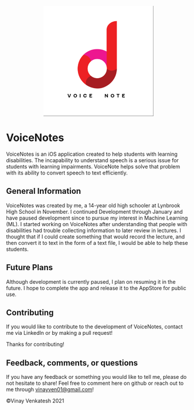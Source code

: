 <p align="center">
    <img src="https://github.com/Simple2006/voicenotes/blob/main/Assets.xcassets/AppIcon.appiconset/voicenote1_12_1024x1024.png?raw=true" width = 300 height = 300 >
</p>

# VoiceNotes

VoiceNotes is an iOS application created to help students with learning disabilities. The incapability to understand speech is a serious issue for students with learning impairments. VoiceNote helps solve that problem with its ability to convert speech to text efficiently.

## General Information

VoiceNotes was created by me, a 14-year old high schooler at Lynbrook High School in November. I continued Development through January and have paused development since to pursue my interest in Machine Learning (ML). I started working on VoiceNotes after understanding that people with disabilities had trouble collecting information to later review in lectures. I thought that if I could create something that would record the lecture, and then convert it to text in the form of a text file, I would be able to help these students.

## Future Plans

Although development is currently paused, I plan on resuming it in the future. I hope to complete the app and release it to the AppStore for public use.


## Contributing

If you would like to contribute to the development of VoiceNotes, contact me via LinkedIn or by making a pull request!

Thanks for contributing!

## Feedback, comments, or questions

If you have any feedback or something you would like to tell me, please
do not hesitate to share! Feel free to comment here on github or reach
out to me through <vinayven01@gmail.com>!

©Vinay Venkatesh 2021
